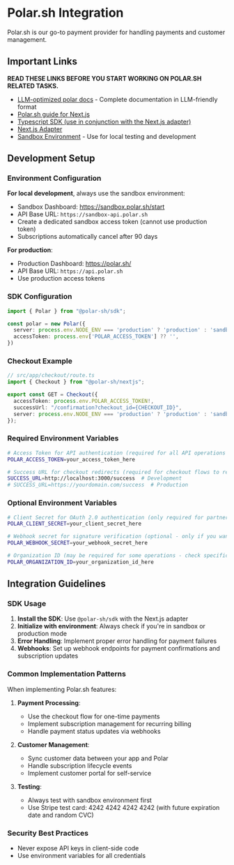 # Polar.sh Integration

Polar.sh is our go-to payment provider for handling payments and customer management.

## Important Links

**READ THESE LINKS BEFORE YOU START WORKING ON POLAR.SH RELATED TASKS.**

- [LLM-optimized polar docs](https://docs.polar.sh/llms.txt) - Complete documentation in LLM-friendly format
- [Polar.sh guide for Next.js](https://docs.polar.sh/integrate/sdk/adapters/nextjs.md)
- [Typescript SDK (use in conjunction with the Next.js adapter)](https://docs.polar.sh/integrate/sdk/typescript.md)
- [Next.js Adapter](https://docs.polar.sh/integrate/sdk/adapters/nextjs.md)
- [Sandbox Environment](https://docs.polar.sh/integrate/sandbox.md) - Use for local testing and development

## Development Setup

### Environment Configuration

**For local development**, always use the sandbox environment:
- Sandbox Dashboard: https://sandbox.polar.sh/start
- API Base URL: `https://sandbox-api.polar.sh`
- Create a dedicated sandbox access token (cannot use production token)
- Subscriptions automatically cancel after 90 days

**For production**:
- Production Dashboard: https://polar.sh/
- API Base URL: `https://api.polar.sh`
- Use production access tokens

### SDK Configuration

```typescript
import { Polar } from "@polar-sh/sdk";

const polar = new Polar({
  server: process.env.NODE_ENV === 'production' ? 'production' : 'sandbox',
  accessToken: process.env['POLAR_ACCESS_TOKEN'] ?? '',
})
```

### Checkout Example

```typescript
// src/app/checkout/route.ts
import { Checkout } from "@polar-sh/nextjs";

export const GET = Checkout({
  accessToken: process.env.POLAR_ACCESS_TOKEN!,
  successUrl: "/confirmation?checkout_id={CHECKOUT_ID}",
  server: process.env.NODE_ENV === 'production' ? 'production' : 'sandbox'
});
```


### Required Environment Variables

```bash
# Access Token for API authentication (required for all API operations like creating customers, products, checkouts)
POLAR_ACCESS_TOKEN=your_access_token_here

# Success URL for checkout redirects (required for checkout flows to redirect users after successful payment)
SUCCESS_URL=http://localhost:3000/success  # Development
# SUCCESS_URL=https://yourdomain.com/success  # Production
```

### Optional Environment Variables

```bash
# Client Secret for OAuth 2.0 authentication (only required for partner integrations and extensions)
POLAR_CLIENT_SECRET=your_client_secret_here

# Webhook secret for signature verification (optional - only if you want to receive and verify webhook events)
POLAR_WEBHOOK_SECRET=your_webhook_secret_here

# Organization ID (may be required for some operations - check specific API endpoints)
POLAR_ORGANIZATION_ID=your_organization_id_here
```

## Integration Guidelines

### SDK Usage

1. **Install the SDK**: Use `@polar-sh/sdk` with the Next.js adapter
2. **Initialize with environment**: Always check if you're in sandbox or production mode
3. **Error Handling**: Implement proper error handling for payment failures
4. **Webhooks**: Set up webhook endpoints for payment confirmations and subscription updates

### Common Implementation Patterns

When implementing Polar.sh features:

1. **Payment Processing**:
   - Use the checkout flow for one-time payments
   - Implement subscription management for recurring billing
   - Handle payment status updates via webhooks

2. **Customer Management**:
   - Sync customer data between your app and Polar
   - Handle subscription lifecycle events
   - Implement customer portal for self-service

3. **Testing**:
   - Always test with sandbox environment first
   - Use Stripe test card: 4242 4242 4242 4242 (with future expiration date and random CVC)

### Security Best Practices

- Never expose API keys in client-side code
- Use environment variables for all credentials